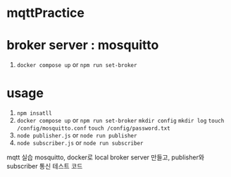 # mqttPractice

# broker server : mosquitto

1. `docker compose up` or `npm run set-broker`

# usage

1.  `npm insatll`
2.  `docker compose up` or `npm run set-broker`
    `mkdir config`
    `mkdir log`
    `touch /config/mosquitto.conf`
    `touch /config/password.txt`
3.  `node publisher.js` or `node run publisher`
4.  `node subscriber.js` or `node run subscriber`

mqtt 실습
mosquitto, docker로 local broker server 만들고,
publisher와 subscriber 통신 테스트 코드
